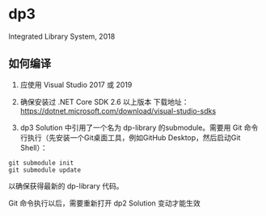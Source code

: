 # dp3
Integrated Library System, 2018


## 如何编译

1) 应使用 Visual Studio 2017 或 2019

2) 确保安装过 .NET Core SDK 2.6 以上版本
下载地址：
https://dotnet.microsoft.com/download/visual-studio-sdks

3) dp3 Solution 中引用了一个名为 dp-library 的submodule。需要用 Git 命令行执行（先安装一个Git桌面工具，例如GitHub Desktop，然后启动Git Shell）：

```
git submodule init
git submodule update
```

以确保获得最新的 dp-library 代码。

Git 命令执行以后，需要重新打开 dp2 Solution 变动才能生效
